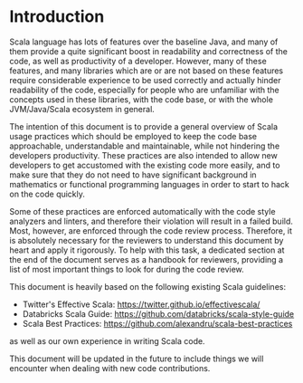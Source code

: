 # Introduction

Scala language has lots of features over the baseline Java, and many of them provide a quite significant boost in readability and correctness of the code, as well as productivity of a developer. However, many of these features, and many libraries which are or are not based on these features require considerable experience to be used correctly and actually hinder readability of the code, especially for people who are unfamiliar with the concepts used in these libraries, with the code base, or with the whole JVM/Java/Scala ecosystem in general.

The intention of this document is to provide a general overview of Scala usage practices which should be employed to keep the code base approachable, understandable and maintainable, while not hindering the developers productivity. These practices are also intended to allow new developers to get accustomed with the existing code more easily, and to make sure that they do not need to have significant background in mathematics or functional programming languages in order to start to hack on the code quickly.

Some of these practices are enforced automatically with the code style analyzers and linters, and therefore their violation will result in a failed build. Most, however, are enforced through the code review process. Therefore, it is absolutely necessary for the reviewers to understand this document by heart and apply it rigorously. To help with this task, a dedicated section at the end of the document serves as a handbook for reviewers, providing a list of most important things to look for during the code review.

This document is heavily based on the following existing Scala guidelines:

* Twitter's Effective Scala: https://twitter.github.io/effectivescala/
* Databricks Scala Guide: https://github.com/databricks/scala-style-guide
* Scala Best Practices: https://github.com/alexandru/scala-best-practices

as well as our own experience in writing Scala code.

This document will be updated in the future to include things we will encounter when dealing with new code contributions.

